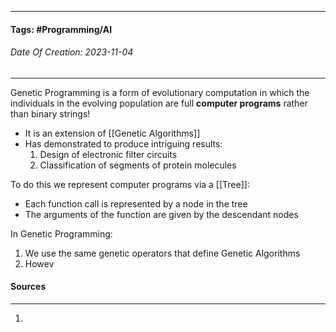 __________________________________________________________________________
#### **Tags:** #Programming/AI 
###### *Date Of Creation: 2023-11-04*
__________________________________________________________________________

Genetic Programming is a form of evolutionary computation in which the individuals in the evolving population are full **computer programs** rather than binary strings!

- It is an extension of [[Genetic Algorithms]]
- Has demonstrated to produce intriguing results:
	1. Design of electronic filter circuits
	2. Classification of segments of protein molecules

To do this we represent computer programs via a [[Tree]]:
- Each function call is represented by a node in the tree
- The arguments of the function are given by the descendant nodes

In Genetic Programming: 
1. We use the same genetic operators that define Genetic Algorithms
2. Howev
#### Sources
__________________________________________________________________________
1. 